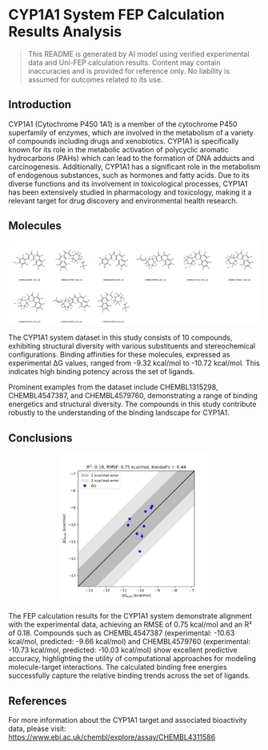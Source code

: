 # CYP1A1 System FEP Calculation Results Analysis

> This README is generated by AI model using verified experimental data and Uni-FEP calculation results. Content may contain inaccuracies and is provided for reference only. No liability is assumed for outcomes related to its use.

## Introduction

CYP1A1 (Cytochrome P450 1A1) is a member of the cytochrome P450 superfamily of enzymes, which are involved in the metabolism of a variety of compounds including drugs and xenobiotics. CYP1A1 is specifically known for its role in the metabolic activation of polycyclic aromatic hydrocarbons (PAHs) which can lead to the formation of DNA adducts and carcinogenesis. Additionally, CYP1A1 has a significant role in the metabolism of endogenous substances, such as hormones and fatty acids. Due to its diverse functions and its involvement in toxicological processes, CYP1A1 has been extensively studied in pharmacology and toxicology, making it a relevant target for drug discovery and environmental health research.

## Molecules

![Molecular structures of representative compounds](mol_grid.png)

The CYP1A1 system dataset in this study consists of 10 compounds, exhibiting structural diversity with various substituents and stereochemical configurations. Binding affinities for these molecules, expressed as experimental ΔG values, ranged from -9.32 kcal/mol to -10.72 kcal/mol. This indicates high binding potency across the set of ligands.

Prominent examples from the dataset include CHEMBL1315298, CHEMBL4547387, and CHEMBL4579760, demonstrating a range of binding energetics and structural diversity. The compounds in this study contribute robustly to the understanding of the binding landscape for CYP1A1.

## Conclusions

<p align="center"><img src="result_dG.png" width="300"></p>

The FEP calculation results for the CYP1A1 system demonstrate alignment with the experimental data, achieving an RMSE of 0.75 kcal/mol and an R² of 0.18. Compounds such as CHEMBL4547387 (experimental: -10.63 kcal/mol, predicted: -9.66 kcal/mol) and CHEMBL4579760 (experimental: -10.73 kcal/mol, predicted: -10.03 kcal/mol) show excellent predictive accuracy, highlighting the utility of computational approaches for modeling molecule-target interactions. The calculated binding free energies successfully capture the relative binding trends across the set of ligands.

## References

For more information about the CYP1A1 target and associated bioactivity data, please visit:
https://www.ebi.ac.uk/chembl/explore/assay/CHEMBL4311586